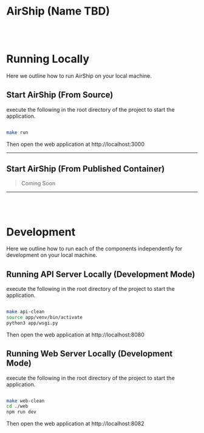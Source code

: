 # AirShip (Name TBD)

</br></br>

# Running Locally
Here we outline how to run AirShip on your local machine.

## Start AirShip (From Source)
execute the following in the root directory of the project to start the application.

```bash

make run

```
Then open the web application at http://localhost:3000

---


## Start AirShip (From Published Container)
> Coming Soon

---

</br></br>

# Development
Here we outline how to run each of the components independently for development on your local machine.

## Running API Server Locally (Development Mode)
execute the following in the root directory of the project to start the application.

```bash

make api-clean
source app/venv/bin/activate
python3 app/wsgi.py

```
Then open the web application at http://localhost:8080

## Running Web Server Locally (Development Mode)
execute the following in the root directory of the project to start the application.

```bash

make web-clean
cd ./web
npm run dev

```
Then open the web application at http://localhost:8082
